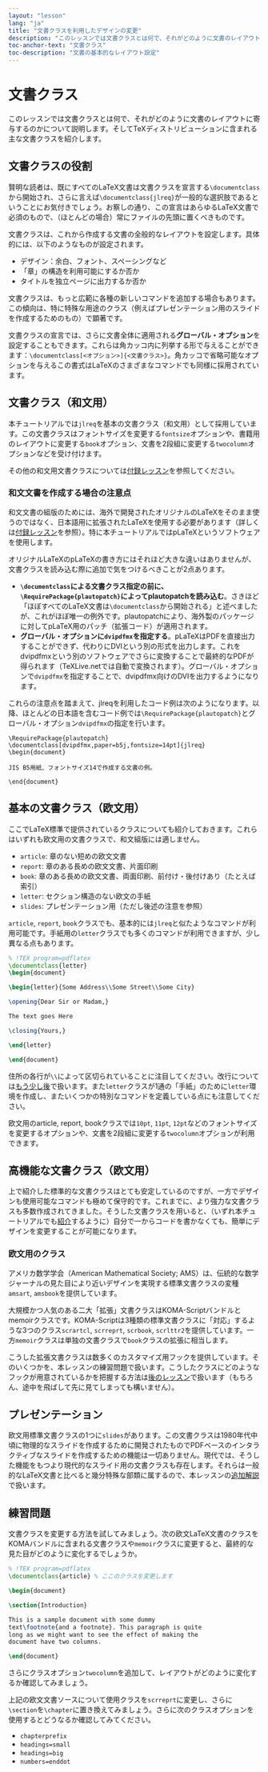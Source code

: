 ```yaml
---
layout: "lesson"
lang: "ja"
title: "文書クラスを利用したデザインの変更"
description: "このレッスンでは文書クラスとは何で、それがどのように文書のレイアウトに寄与するのかについて説明します。そしてTeXディストリビューションに含まれる主な文書クラスを紹介します。"
toc-anchor-text: "文書クラス"
toc-description: "文書の基本的なレイアウト設定"
---
```


# 文書クラス

<span class="summary">このレッスンでは文書クラスとは何で、それがどのように文書のレイアウトに寄与するのかについて説明します。そしてTeXディストリビューションに含まれる主な文書クラスを紹介します。</span>

## 文書クラスの役割

賢明な読者は、既にすべてのLaTeX文書は文書クラスを宣言する`\documentclass`から開始され、さらに言えば`\documentclass{jlreq}`が一般的な選択肢であるということにお気付きでしょう。お察しの通り、この宣言はあらゆるLaTeX文書で必須のもので、（ほとんどの場合）常にファイルの先頭に置くべきものです。

文書クラスは、これから作成する文書の全般的なレイアウトを設定します。具体的には、以下のようなものが設定されます。

* デザイン：余白、フォント、スペーシングなど
* 「章」の構造を利用可能にするか否か
* タイトルを独立ページに出力するか否か

文書クラスは、もっと広範に各種の新しいコマンドを追加する場合もあります。この傾向は、特に特殊な用途のクラス（例えばプレゼンテーション用のスライドを作成するためのもの）で顕著です。

文書クラスの宣言では、さらに文書全体に適用される**グローバル・オプション**を設定することもできます。これらは角カッコ内に列挙する形で与えることができます：`\documentclass[<オプション>]{<文書クラス>}`。角カッコで省略可能なオプションを与えるこの書式はLaTeXのさまざまなコマンドでも同様に採用されています。

## 文書クラス（和文用）

本チュートリアルでは`jlreq`を基本の文書クラス（和文用）として採用しています。この文書クラスはフォントサイズを変更する`fontsize`オプションや、書籍用のレイアウトに変更する`book`オプション、文書を2段組に変更する`twocolumn`オプションなどを受け付けます。

その他の和文用文書クラスについては[付録レッスン](language-02)を参照してください。

### 和文文書を作成する場合の注意点

和文文書の組版のためには、海外で開発されたオリジナルのLaTeXをそのまま使うのではなく、日本語用に拡張されたLaTeXを使用する必要があります（詳しくは[付録レッスン](language-01)を参照）。特に本チュートリアルではpLaTeXというソフトウェアを使用します。

オリジナルLaTeXのpLaTeXの書き方にはそれほど大きな違いはありませんが、文書クラスを読み込む際に追加で気をつけるべきことが2点あります。

* **`\documentclass`による文書クラス指定の前に、`\RequirePackage{plautopatch}`によってplautopatchを読み込む**。さきほど「ほぼすべてのLaTeX文書は`\documentclass`から開始される」と述べましたが、これがほぼ唯一の例外です。plautopatchにより、海外製のパッケージに対してpLaTeX用のパッチ（拡張コード）が適用されます。
* **グローバル・オプションに`dvipdfmx`を指定する**。pLaTeXはPDFを直接出力することができず、代わりにDVIという別の形式を出力します。これをdvipdfmxという別のソフトウェアでさらに変換することで最終的なPDFが得られます（TeXLive.netでは自動で変換されます）。グローバル・オプションで`dvipdfmx`を指定することで、dvipdfmx向けのDVIを出力するようになります。

これらの注意点を踏まえて、jlreqを利用したコード例は次のようになります。以降、ほとんどの日本語を含むコード例では`\RequirePackage{plautopatch}`とグローバル・オプション`dvipdfmx`の指定を行います。

```
\RequirePackage{plautopatch}
\documentclass[dvipdfmx,paper=b5j,fontsize=14pt]{jlreq}
\begin{document}

JIS B5用紙、フォントサイズ14で作成する文書の例。

\end{document}
```

## 基本の文書クラス（欧文用）

ここでLaTeX標準で提供されているクラスについても紹介しておきます。これらはいずれも欧文用の文書クラスで、和文組版には適しません。

* `article`: 章のない短めの欧文文書
* `report`: 章のある長めの欧文文書、片面印刷
* `book`: 章のある長めの欧文文書、両面印刷、前付け・後付けあり（たとえば索引）
* `letter`: セクション構造のない欧文の手紙
* `slides`: プレゼンテーション用（ただし後述の注意を参照）

`article`, `report`, `book`クラスでも、基本的には`jlreq`と似たようなコマンドが利用可能です。手紙用の`letter`クラスでも多くのコマンドが利用できますが、少し異なる点もあります。

```latex
% !TEX program=pdflatex
\documentclass{letter}
\begin{document}

\begin{letter}{Some Address\\Some Street\\Some City}

\opening{Dear Sir or Madam,}

The text goes Here

\closing{Yours,}

\end{letter}

\end{document}
```

住所の各行が`\\`によって区切られていることに注目してください。改行については[もう少し後](lesson-11)で扱います。また`letter`クラスが1通の「手紙」のために`letter`環境を作成し、またいくつかの特別なコマンドを定義している点にも注意してください。

欧文用のarticle, report, bookクラスでは`10pt`, `11pt`, `12pt`などのフォントサイズを変更するオプションや、文書を2段組に変更する`twocolumn`オプションが利用できます。

## 高機能な文書クラス（欧文用）

上で紹介した標準的な文書クラスはとても安定しているのですが、一方でデザインも使用可能なコマンドも極めて保守的です。これまでに、より強力な文書クラスも多数作成されてきました。そうした文書クラスを用いると、（いずれ本チュートリアルでも[紹介](lesson-11)するように）自分で一からコードを書かなくても、簡単にデザインを変更することが可能になります。

### 欧文用のクラス

アメリカ数学学会（American Mathematical Society; AMS）は、伝統的な数学ジャーナルの見た目により近いデザインを実現する標準文書クラスの変種`amsart`, `amsbook`を提供しています。

大規模かつ人気のある二大「拡張」文書クラスはKOMA-Scriptバンドルとmemoirクラスです。KOMA-Scriptは3種類の標準文書クラスに「対応」するような3つのクラス`scrartcl`, `scrreprt`, `scrbook`, `scrlttr2`を提供しています。一方`memoir`クラスは単独の文書クラスで`book`クラスの拡張に相当します。

こうした拡張文書クラスは数多くのカスタマイズ用フックを提供しています。そのいくつかを、本レッスンの練習問題で扱います。こうしたクラスにどのようなフックが用意されているかを把握する方法は[後のレッスン](lesson-16)で扱います（もちろん、途中を飛ばして先に見てしまっても構いません）。

## プレゼンテーション

欧文用標準文書クラスの1つに`slides`があります。この文書クラスは1980年代中頃に物理的なスライドを作成するために開発されたものでPDFベースのインタラクティブなスライドを作成するための機能は一切ありません。現代では、そうした機能をもつより現代的なスライド用の文書クラスも存在します。それらは一般的なLaTeX文書と比べると幾分特殊な部類に属するので、本レッスンの[追加解説](more-05)で扱います。

## 練習問題

文書クラスを変更する方法を試してみましょう。次の欧文LaTeX文書のクラスをKOMAバンドルに含まれる文書クラスや`memoir`クラスに変更すると、最終的な見た目がどのように変化するでしょうか。

```latex
% !TEX program=pdflatex
\documentclass{article} % ここのクラスを変更します

\begin{document}

\section{Introduction}

This is a sample document with some dummy
text\footnote{and a footnote}. This paragraph is quite
long as we might want to see the effect of making the
document have two columns.

\end{document}
```

さらにクラスオプション`twocolumn`を追加して、レイアウトがどのように変化するか確認してみましょう。

上記の欧文文書ソースについて使用クラスを`scrreprt`に変更し、さらに`\section`を`\chapter`に置き換えてみましょう。さらに次のクラスオプションを使用するとどうなるか確認してみてください。

- `chapterprefix`
- `headings=small`
- `headings=big`
- `numbers=enddot`
